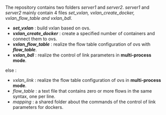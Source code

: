 The repository contains two folders *server1* and *server2*. *server1* and *server2* mainly contain 4 files *set_vxlan, vxlan_create_docker, vxlan_flow_table and vxlan_bdl*.
* ***set_vxlan*** : build vxlan based on ovs.
* ***vxlan_create_docker*** : create a specified number of containers and connect them to ovs.
* ***vxlan_flow_table*** :  realize the flow table configuration of ovs with ***flow_table***.
* ***vxlan_bdl*** : realize the control of link parameters in **multi-process mode**.

else :
* *vxlan_link* : realize the flow table configuration of ovs in **multi-process mode**.
* *flow_table* : a text file that contains zero or more flows in the same syntax, one per line.
* *mapping* : a shared folder about the commands of the control of link parameters for dockers.

